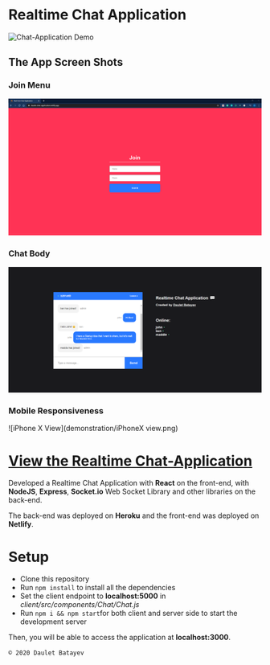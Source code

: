 # Realtime Chat Application

![Chat-Application Demo](demonstration/demo.gif)

## The App Screen Shots
### Join Menu
![Join View](demonstration/join.png)

### Chat Body
![Chat View](demonstration/chat.png)

### Mobile Responsiveness
![iPhone X View](demonstration/iPhoneX view.png)


# [View the Realtime Chat-Application](https://daulet-chat-application.netlify.app/)


Developed a Realtime Chat Application with **React** on the front-end, with **NodeJS**, **Express**, **Socket.io** Web Socket Library and other libraries on the back-end.

The back-end was deployed on **Heroku** and the front-end was deployed on **Netlify**.


# Setup

- Clone this repository
- Run `npm install` to install all the dependencies
- Set the client endpoint to **localhost:5000** in *client/src/components/Chat/Chat.js*
- Run `npm i && npm start`for both client and server side to start the development server

Then, you will be able to access the application at **localhost:3000**.


	© 2020 Daulet Batayev

